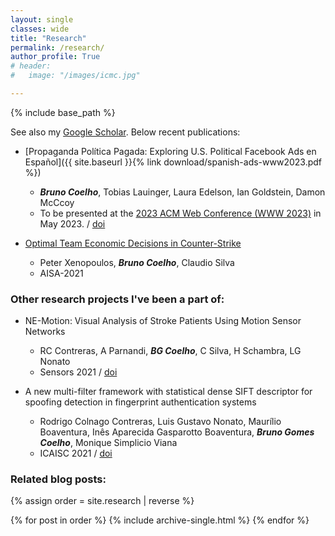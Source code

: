 ```yaml
---
layout: single
classes: wide
title: "Research"
permalink: /research/
author_profile: True
# header:
#   image: "/images/icmc.jpg"

---
```


{% include base_path %}

See also my [Google Scholar](https://scholar.google.com/citations?user=xu1_CAUAAAAJ). Below recent publications:

- [Propaganda Política Pagada: Exploring U.S. Political Facebook Ads en Español]({{ site.baseurl }}{% link download/spanish-ads-www2023.pdf %}) 
	- ***Bruno Coelho***, Tobias Lauinger, Laura Edelson, Ian Goldstein, Damon McCcoy 
	- To be presented at the [2023 ACM Web Conference (WWW 2023)](https://www2023.thewebconf.org/) in May 2023. / [doi](https://doi.org/10.1145/3543507.3583425)

- [Optimal Team Economic Decisions in Counter-Strike](https://arxiv.org/abs/2109.12990)
	- Peter Xenopoulos, ***Bruno Coelho***, Claudio Silva
	- AISA-2021 

### Other research projects I've been a part of:
- NE-Motion: Visual Analysis of Stroke Patients Using Motion Sensor Networks 
	- RC Contreras, A Parnandi, ***BG Coelho***, C Silva, H Schambra, LG Nonato 
	- Sensors 2021 / [doi](https://doi.org/10.3390/s21134482)

- A new multi-filter framework with statistical dense SIFT descriptor for spoofing detection in fingerprint authentication systems 
	- Rodrigo Colnago Contreras, Luis Gustavo Nonato, Maurílio Boaventura, Inês Aparecida Gasparotto Boaventura, ***Bruno Gomes Coelho***, Monique Simplicio Viana 
	-  ICAISC 2021 / [doi](https://doi.org/10.1007/978-3-030-87897-9_39)

### Related blog posts:

{% assign order = site.research | reverse %}

{% for post in order %}
  {% include archive-single.html %}
{% endfor %}

